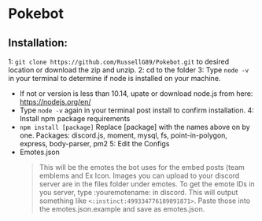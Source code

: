 # Pokebot

## Installation:
1: `git clone https://github.com/RussellG89/Pokebot.git` to desired location or download the zip and unzip.
2: cd to the folder
3: Type `node -v` in your terminal to determine if node is installed on your machine.
  - If not or version is less than 10.14, upate or download node.js from here: https://nodejs.org/en/
  - Type `node -v` again in your terminal post install to confirm installation.
4: Install npm package requirements
  - `npm install [package]` Replace [package] with the names above on by one.
    Packages: discord.js, moment, mysql, fs, point-in-polygon, express, body-parser, pm2
5: Edit the Configs
  - Emotes.json
      > This will be the emotes the bot uses for the embed posts (team emblems and Ex Icon. Images you can upload to your discord server are in the files folder under emotes. 
      > To get the emote IDs in you server, type \:youremotename: in discord. This will output something like `<:instinct:499334776189091871>`. Paste those into the emotes.json.example and save as emotes.json.


  
